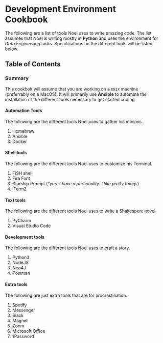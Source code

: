 # Development Environment Cookbook

The following are a list of tools Noel uses to write amazing code. The list assumes that Noel is writing mostly in __Python__ and uses the environment for _Data Engineering_ tasks. Specifications on the different tools will be listed below.

## Table of Contents


### Summary

This cookbok will assume that you are working on a `UNIX` machine (preferrably on a MacOS). It will primarily use __Ansible__ to automate the installation of the different tools necessary to get started coding.

#### Automation Tools
The following are the different tools Noel uses to gather his minions.

1. Homebrew
2. Ansible
3. Docker

#### Shell tools
The following are the different tools Noel uses to customize his Terminal.

1. FiSH shell
2. Fira Font
3. Starship Prompt (_*yes, I have a personality. I like pretty things_)
4. iTerm2

#### Text tools
The following are the different tools Noel uses to write a Shakespere novel.

1. PyCharm
2. Visual Studio Code

#### Development tools
The following are the different tools Noel uses to craft a story.

1. Python3
2. NodeJS
3. Neo4J
4. Postman

#### Extra tools
The following are just extra tools that are for procrastination.

1. Spotify
2. Messenger
3. Slack
4. Magnet
5. Zoom
6. Microsoft Office
7. 1Password
